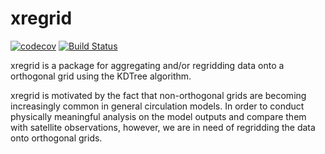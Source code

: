 # xregrid

[![codecov](https://codecov.io/gh/roxyboy/xregrid/branch/master/graph/badge.svg)](https://codecov.io/gh/roxyboy/xregrid)
[![Build Status](https://travis-ci.org/roxyboy/xregrid.svg?branch=master)](https://travis-ci.org/roxyboy/xregrid)

xregrid is a package for aggregating and/or regridding data onto a orthogonal grid using the KDTree algorithm.

xregrid is motivated by the fact that non-orthogonal grids are becoming increasingly common in general circulation models. In order to conduct physically meaningful analysis on the model outputs and compare them with satellite observations, however, we are in need of regridding the data onto orthogonal grids. 
